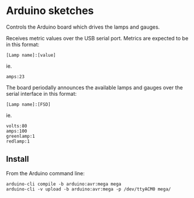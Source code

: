 # Arduino sketches

Controls the Arduino board which drives the lamps and gauges.

Receives metric values over the USB serial port.
Metrics are expected to be in this format:

```
[Lamp name]:[value]
```

ie.
```
amps:23
```

The board periodally announces the available lamps and gauges over the serial interface in this format:
```
[Lamp name]:[FSD]
```

ie.
```
volts:80
amps:100
greenlamp:1
redlamp:1
```


## Install

From the Arduino command line:

```
arduino-cli compile -b arduino:avr:mega mega
arduino-cli -v upload -b arduino:avr:mega -p /dev/ttyACM0 mega/
```

